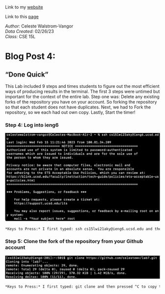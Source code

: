 Link to my [website](https://github.com/celestewv)

Link to this [page](https://celestewv.github.io/cse15l-lab-reports/LabReport3.html)


*Author:* Celeste Walstrom-Vangor 
<br> *Data Created:* 02/26/23 
<br> *Class:* CSE 15L 


# Blog Post 4:

## “Done Quick”

This Lab included 9 steps and times students to figure out the most efficient ways of producing results in the terminal.
The first 3 steps were untimed but important for the context of the entire lab. Step one was: Delete any existing
forks of the repository you have on your account. So forking the repository so that each student does not have duplicates.
Next, we had to Fork the repository, so we each had out own copy. Lastly, Start the timer!


### Step 4: Log into ieng6

![Image](logintoIENG6.png)

```diff +
*Keys to Press:* I first typed: ssh cs15lwi21aky@ieng6.ucsd.edu and then pressed <enter>

```

### Step 5: Clone the fork of the repository from your Github account

![Image](gitClone.png)

```diff +
*Keys to Press:* I first typed: git clone and then pressed ^C to copy the link https://github.com/celestewv/lab7 and added '.git' to the end. Then I pressed <enter>.

```







 



